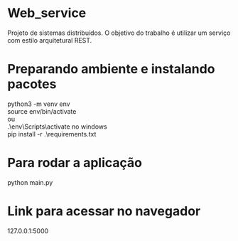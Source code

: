 # Web_service
Projeto de sistemas distribuídos. O objetivo do trabalho é utilizar um serviço com estilo arquitetural REST.

# Preparando ambiente e instalando pacotes
python3 -m venv env<br/>
source env/bin/activate <br/>ou <br/> .\env\Scripts\activate no windows<br/>
pip install -r .\requirements.txt

# Para rodar a aplicação
python main.py

# Link para acessar no navegador
127.0.0.1:5000
